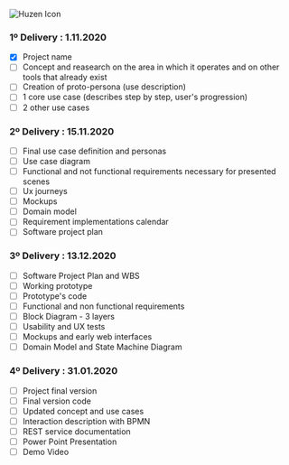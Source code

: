 ![Huzen Icon](https://raw.githubusercontent.com/Silvarini/Huzen/main/Icon/huzen-logo-github.jpg)


### 1º Delivery : 1.11.2020
- [x] Project name
- [ ] Concept and reasearch on the area in which it operates and on other tools that already exist
- [ ] Creation of proto-persona (use description)
- [ ] 1 core use case (describes step by step, user's progression)
- [ ] 2 other use cases

### 2º Delivery : 15.11.2020
- [ ] Final use case definition and personas
- [ ] Use case diagram
- [ ] Functional and not functional requirements necessary for presented scenes
- [ ] Ux journeys
- [ ] Mockups
- [ ] Domain model
- [ ] Requirement implementations calendar
- [ ] Software project plan

### 3º Delivery : 13.12.2020
- [ ] Software Project Plan and WBS
- [ ] Working prototype
- [ ] Prototype's code
- [ ] Functional and non functional requirements
- [ ] Block Diagram - 3 layers 
- [ ] Usability and UX tests
- [ ] Mockups and early web interfaces
- [ ] Domain Model and State Machine Diagram 

### 4º Delivery : 31.01.2020
- [ ] Project final version
- [ ] Final version code
- [ ] Updated concept and use cases
- [ ] Interaction description with BPMN 
- [ ] REST service documentation
- [ ] Power Point Presentation
- [ ] Demo Video 
